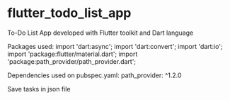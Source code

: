 # flutter_todo_list_app
To-Do List App developed with Flutter toolkit and Dart language

Packages used:
import 'dart:async';
import 'dart:convert';
import 'dart:io';
import 'package:flutter/material.dart';
import 'package:path_provider/path_provider.dart';

Dependencies used on pubspec.yaml:
path_provider: ^1.2.0

Save tasks in json file




